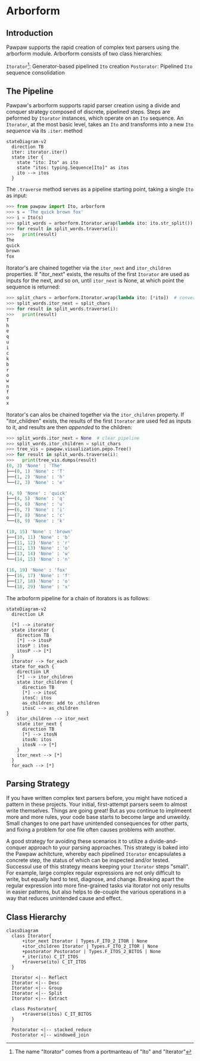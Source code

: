 # Arborform

## Introduction

Pawpaw supports the rapid creation of complex text parsers using the arborform module.  Arborform consists of two class hierarchies:

``Itorator``[^itorator_name]: Generator-based pipelined ``Ito`` creation 
``Postorator``: Pipelined ``Ito`` sequence consolidation

## The Pipeline

Pawpaw's arborform supports rapid parser creation using a divide and conquer strategy composed of discrete, pipelined steps.  Steps are peformed by ``Itorator`` instances, which operate on an ``Ito`` sequence.  An ``Itorator``, at the most basic level, takes an ``Ito`` and transforms into a new ``Ito`` *sequence* via its ``.iter``: method

```mermaid
stateDiagram-v2
  direction TB
  iter: itorator.iter()
  state iter {
    state "ito: Ito" as ito
    state "itos: typing.Sequence[Ito]" as itos
    ito --> itos
  }
```

The  ``.traverse`` method serves as a pipeline starting point, taking a single ``Ito`` as input:

```python
>>> from pawpaw import Ito, arborform
>>> s = 'The quick brown fox'
>>> i = Ito(s)
>>> split_words = arborform.Itorator.wrap(lambda ito: ito.str_split())  # perform str.split
>>> for result in split_words.traverse(i):
>>>   print(result)
The
quick
brown
fox
```

Itorator's are chained together via the ``itor_next`` and ``itor_children`` properties.  If "itor_next" exists, the results of the first ``Itorator`` are used as inputs for the next, and so on, until ``itor_next`` is None, at which point the sequence is returned:

```python
>>> split_chars = arborform.Itorator.wrap(lambda ito: [*ito])  # convert to 1-char long Itos
>>> split_words.itor_next = split_chars
>>> for result in split_words.traverse(i):
>>>   print(result)
T
h
e
q
u
i
c
k
b
r
o
w
n
f
o
x
```

Itorator's can alos be chained together via the ``itor_children`` property.  If "itor_children" exists, the results of the first ``Itorator`` are used fed as inputs to it, and results are then *appended* to the children:

```python
>>> split_words.itor_next = None  # clear pipeline
>>> split_words.itor_children = split_chars
>>> tree_vis = pawpaw.visualization.pepo.Tree()
>>> for result in split_words.traverse(i):
>>>   print(tree_vis.dumps(result)
(0, 3) 'None' : 'The'
├──(0, 1) 'None' : 'T'
├──(1, 2) 'None' : 'h'
└──(2, 3) 'None' : 'e'

(4, 9) 'None' : 'quick'
├──(4, 5) 'None' : 'q'
├──(5, 6) 'None' : 'u'
├──(6, 7) 'None' : 'i'
├──(7, 8) 'None' : 'c'
└──(8, 9) 'None' : 'k'

(10, 15) 'None' : 'brown'
├──(10, 11) 'None' : 'b'
├──(11, 12) 'None' : 'r'
├──(12, 13) 'None' : 'o'
├──(13, 14) 'None' : 'w'
└──(14, 15) 'None' : 'n'

(16, 19) 'None' : 'fox'
├──(16, 17) 'None' : 'f'
├──(17, 18) 'None' : 'o'
└──(18, 29) 'None' : 'x'
```

The arboform pipeline for a chain of itorators is as follows:

```mermaid
stateDiagram-v2
  direction LR
  
  [*] --> itorator
  state itorator {
    direction TB
    [*] --> itosP
    itosP : itos
    itosP --> [*]
  }
  itorator --> for_each  
  state for_each {
    direction LR
    [*] --> itor_children
    state itor_children {
      direction TB
      [*] --> itosC
      itosC: itos
      as_children: add to .children
      itosC --> as_children
}
    itor_children --> itor_next
    state itor_next {
      direction TB
      [*] --> itosN
      itosN: itos
      itosN --> [*]
    }
    itor_next --> [*]
  }
  for_each --> [*]
``` 
   
## Parsing Strategy

If you have written complex text parsers before, you might have noticed a pattern in these projects.  Your initial, first-attempt parsers seem to almost write themselves.  Things are going great!  But as you continue to implmeent more and more rules, your code base starts to become large and unweildy.  Small changes to one part have unintended consequences for other parts, and fixing a problem for one file often causes problems with another.

A good strategy for avoiding these scenarios it to utilize a divide-and-conquer approach to your parsing approaches.  This strategy is baked into the Pawpaw achitcture, whereby each pipelined ``Itorator`` encapsulates a concrete step, the status of which can be inspected and/or tested.  Successul use of this strategy means keeping your ``Itorator`` steps "small".  For example, large complex regular expressions are not only difficult to write, but equally hard to test, diagnose, and change.  Breaking apart the regular expression into more fine-grained tasks via itorator not only results in easier patterns, but also helps to de-couple the various operations in a way that reduces unintended cause and effect.
   
## Class Hierarchy

```mermaid
classDiagram
  class Itorator{
      +itor_next Itorator | Types.F_ITO_2_ITOR | None
      +itor_children Itorator | Types.F_ITO_2_ITOR | None
      +postorator Postorator | Types.F_ITOS_2_BITOS | None
      +_iter(ito) C_IT_ITOS
      +traverse(ito) C_IT_ITOS
  }
  
  Itorator <|-- Reflect
  Itorator <|-- Desc
  Itorator <|-- Group
  Itorator <|-- Split
  Itorator <|-- Extract

  class Postorator{
      +traverse(itos) C_IT_BITOS
  }

  Postorator <|-- stacked_reduce
  Postorator <|-- windowed_join
```

[^itorator_name]: The name "Itorator" comes from a portmanteau of "Ito" and "Iterator"
